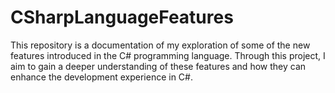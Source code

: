 # CSharpLanguageFeatures

This repository is a documentation of my exploration of some of the new features introduced in the C# programming language. Through this project, I aim to gain a deeper understanding of these features and how they can enhance the development experience in C#.
